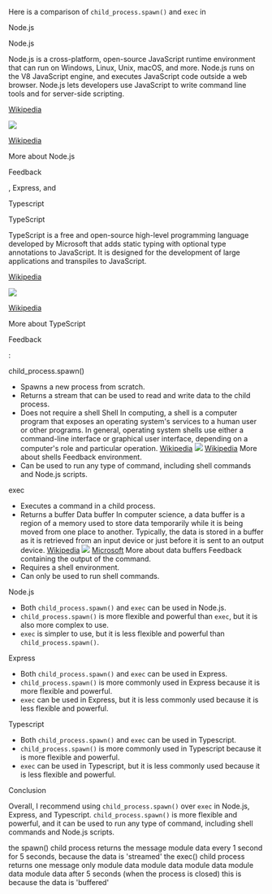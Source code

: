 Here is a comparison of `child_process.spawn()` and `exec` in

Node.js

Node.js

Node.js is a cross-platform, open-source JavaScript runtime environment that can run on Windows, Linux, Unix, macOS, and more. Node.js runs on the V8 JavaScript engine, and executes JavaScript code outside a web browser. Node.js lets developers use JavaScript to write command line tools and for server-side scripting.

[Wikipedia](https://en.wikipedia.org/wiki/Node.js)

![](https://encrypted-tbn0.gstatic.com/images?q=tbn:ANd9GcQ82uBPqnWciRtiFtYrB3OCdcaZLC789VVaMpSBQzC3S1we1p12)

[Wikipedia](https://en.wikipedia.org/wiki/File:Node.js_logo.svg)

More about Node.js

Feedback

, Express, and

Typescript

TypeScript

TypeScript is a free and open-source high-level programming language developed by Microsoft that adds static typing with optional type annotations to JavaScript. It is designed for the development of large applications and transpiles to JavaScript.

[Wikipedia](https://en.wikipedia.org/wiki/TypeScript)

![](https://encrypted-tbn1.gstatic.com/images?q=tbn:ANd9GcS2T2xeVEP510a3WXgD3UwqEs7Uom13H6bop9pDlB96F-Iq82Ps)

[Wikipedia](https://cs.wikipedia.org/wiki/TypeScript)

More about TypeScript

Feedback

:

child_process.spawn()

-   Spawns a new process from scratch.
-   Returns a stream that can be used to read and write data to the child process.
-   Does not require a
    shell
    Shell
    In computing, a shell is a computer program that exposes an operating system's services to a human user or other programs. In general, operating system shells use either a command-line interface or graphical user interface, depending on a computer's role and particular operation.
    [Wikipedia](<https://en.wikipedia.org/wiki/Shell_(computing)>)
    ![](https://encrypted-tbn3.gstatic.com/images?q=tbn:ANd9GcT5210b8zvb08Z73wIwktkKKDw6a7gN-vgDJzDnObn6cQjP03Ln)
    [Wikipedia](<https://en.wikipedia.org/wiki/Shell_(computing)>)
    More about shells
    Feedback
    environment.
-   Can be used to run any type of command, including shell commands and Node.js scripts.

exec

-   Executes a command in a child process.
-   Returns a
    buffer
    Data buffer
    In computer science, a data buffer is a region of a memory used to store data temporarily while it is being moved from one place to another. Typically, the data is stored in a buffer as it is retrieved from an input device or just before it is sent to an output device.
    [Wikipedia](https://en.wikipedia.org/wiki/Data_buffer)
    ![](https://encrypted-tbn0.gstatic.com/images?q=tbn:ANd9GcRhR4mbX1MvBTO1NRC2Hra9jSHypFf9rkqRy6H1rPjT8P5Z3KYJ)
    [Microsoft](https://learn.microsoft.com/en-us/sql/odbc/reference/develop-app/buffers?view=sql-server-ver16)
    More about data buffers
    Feedback
    containing the output of the command.
-   Requires a shell environment.
-   Can only be used to run shell commands.

Node.js

-   Both `child_process.spawn()` and `exec` can be used in Node.js.
-   `child_process.spawn()` is more flexible and powerful than `exec`, but it is also more complex to use.
-   `exec` is simpler to use, but it is less flexible and powerful than `child_process.spawn()`.

Express

-   Both `child_process.spawn()` and `exec` can be used in Express.
-   `child_process.spawn()` is more commonly used in Express because it is more flexible and powerful.
-   `exec` can be used in Express, but it is less commonly used because it is less flexible and powerful.

Typescript

-   Both `child_process.spawn()` and `exec` can be used in Typescript.
-   `child_process.spawn()` is more commonly used in Typescript because it is more flexible and powerful.
-   `exec` can be used in Typescript, but it is less commonly used because it is less flexible and powerful.

Conclusion

Overall, I recommend using `child_process.spawn()` over `exec` in Node.js, Express, and Typescript. `child_process.spawn()` is more flexible and powerful, and it can be used to run any type of command, including shell commands and Node.js scripts.

the spawn() child process returns the message module data every 1 second for 5 seconds, because the data is 'streamed' the exec() child process returns one message only module data module data module data module data module data after 5 seconds (when the process is closed) this is because the data is 'buffered'
